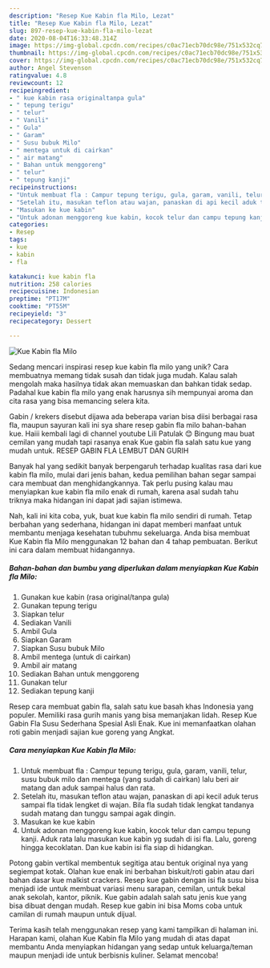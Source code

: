 ```yaml
---
description: "Resep Kue Kabin fla Milo, Lezat"
title: "Resep Kue Kabin fla Milo, Lezat"
slug: 897-resep-kue-kabin-fla-milo-lezat
date: 2020-08-04T16:33:48.314Z
image: https://img-global.cpcdn.com/recipes/c0ac71ecb70dc98e/751x532cq70/kue-kabin-fla-milo-foto-resep-utama.jpg
thumbnail: https://img-global.cpcdn.com/recipes/c0ac71ecb70dc98e/751x532cq70/kue-kabin-fla-milo-foto-resep-utama.jpg
cover: https://img-global.cpcdn.com/recipes/c0ac71ecb70dc98e/751x532cq70/kue-kabin-fla-milo-foto-resep-utama.jpg
author: Angel Stevenson
ratingvalue: 4.8
reviewcount: 12
recipeingredient:
- " kue kabin rasa originaltanpa gula"
- " tepung terigu"
- " telur"
- " Vanili"
- " Gula"
- " Garam"
- " Susu bubuk Milo"
- " mentega untuk di cairkan"
- " air matang"
- " Bahan untuk menggoreng"
- " telur"
- " tepung kanji"
recipeinstructions:
- "Untuk membuat fla : Campur tepung terigu, gula, garam, vanili, telur, susu bubuk milo dan mentega (yang sudah di cairkan) lalu beri air matang dan aduk sampai halus dan rata."
- "Setelah itu, masukan teflon atau wajan, panaskan di api kecil aduk terus sampai fla tidak lengket di wajan. Bila fla sudah tidak lengkat tandanya sudah matang dan tunggu sampai agak dingin."
- "Masukan ke kue kabin"
- "Untuk adonan menggoreng kue kabin, kocok telur dan campu tepung kanji. Aduk rata lalu masukan kue kabin yg sudah di isi fla. Lalu, goreng hingga kecoklatan. Dan kue kabin isi fla siap di hidangkan."
categories:
- Resep
tags:
- kue
- kabin
- fla

katakunci: kue kabin fla 
nutrition: 258 calories
recipecuisine: Indonesian
preptime: "PT17M"
cooktime: "PT55M"
recipeyield: "3"
recipecategory: Dessert

---
```



![Kue Kabin fla Milo](https://img-global.cpcdn.com/recipes/c0ac71ecb70dc98e/751x532cq70/kue-kabin-fla-milo-foto-resep-utama.jpg)

Sedang mencari inspirasi resep kue kabin fla milo yang unik? Cara membuatnya memang tidak susah dan tidak juga mudah. Kalau salah mengolah maka hasilnya tidak akan memuaskan dan bahkan tidak sedap. Padahal kue kabin fla milo yang enak harusnya sih mempunyai aroma dan cita rasa yang bisa memancing selera kita.

Gabin / krekers disebut dijawa ada beberapa varian bisa diisi berbagai rasa fla, maupun sayuran kali ini sya share resep gabin fla milo bahan-bahan kue. Haiii kembali lagi di channel youtube Lili Patulak 😊 Bingung mau buat cemilan yang mudah tapi rasanya enak Kue gabin fla salah satu kue yang mudah untuk. RESEP GABIN FLA LEMBUT DAN GURIH

Banyak hal yang sedikit banyak berpengaruh terhadap kualitas rasa dari kue kabin fla milo, mulai dari jenis bahan, kedua pemilihan bahan segar sampai cara membuat dan menghidangkannya. Tak perlu pusing kalau mau menyiapkan kue kabin fla milo enak di rumah, karena asal sudah tahu triknya maka hidangan ini dapat jadi sajian istimewa.


Nah, kali ini kita coba, yuk, buat kue kabin fla milo sendiri di rumah. Tetap berbahan yang sederhana, hidangan ini dapat memberi manfaat untuk membantu menjaga kesehatan tubuhmu sekeluarga. Anda bisa membuat Kue Kabin fla Milo menggunakan 12 bahan dan 4 tahap pembuatan. Berikut ini cara dalam membuat hidangannya.

<!--inarticleads1-->

##### Bahan-bahan dan bumbu yang diperlukan dalam menyiapkan Kue Kabin fla Milo:

1. Gunakan  kue kabin (rasa original/tanpa gula)
1. Gunakan  tepung terigu
1. Siapkan  telur
1. Sediakan  Vanili
1. Ambil  Gula
1. Siapkan  Garam
1. Siapkan  Susu bubuk Milo
1. Ambil  mentega (untuk di cairkan)
1. Ambil  air matang
1. Sediakan  Bahan untuk menggoreng
1. Gunakan  telur
1. Sediakan  tepung kanji


Resep cara membuat gabin fla, salah satu kue basah khas Indonesia yang populer. Memiliki rasa gurih manis yang bisa memanjakan lidah. Resep Kue Gabin Fla Susu Sederhana Spesial Asli Enak. Kue ini memanfaatkan olahan roti gabin menjadi sajian kue goreng yang Angkat. 

<!--inarticleads2-->

##### Cara menyiapkan Kue Kabin fla Milo:

1. Untuk membuat fla : Campur tepung terigu, gula, garam, vanili, telur, susu bubuk milo dan mentega (yang sudah di cairkan) lalu beri air matang dan aduk sampai halus dan rata.
1. Setelah itu, masukan teflon atau wajan, panaskan di api kecil aduk terus sampai fla tidak lengket di wajan. Bila fla sudah tidak lengkat tandanya sudah matang dan tunggu sampai agak dingin.
1. Masukan ke kue kabin
1. Untuk adonan menggoreng kue kabin, kocok telur dan campu tepung kanji. Aduk rata lalu masukan kue kabin yg sudah di isi fla. Lalu, goreng hingga kecoklatan. Dan kue kabin isi fla siap di hidangkan.


Potong gabin vertikal membentuk segitiga atau bentuk original nya yang segiempat kotak. Olahan kue enak ini berbahan biskuit/roti gabin atau dari bahan dasar kue malkist crackers. Resep kue gabin dengan isi fla susu bisa menjadi ide untuk membuat variasi menu sarapan, cemilan, untuk bekal anak sekolah, kantor, piknik. Kue gabin adalah salah satu jenis kue yang bisa dibuat dengan mudah. Resep kue gabin ini bisa Moms coba untuk camilan di rumah maupun untuk dijual. 

Terima kasih telah menggunakan resep yang kami tampilkan di halaman ini. Harapan kami, olahan Kue Kabin fla Milo yang mudah di atas dapat membantu Anda menyiapkan hidangan yang sedap untuk keluarga/teman maupun menjadi ide untuk berbisnis kuliner. Selamat mencoba!
